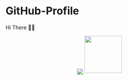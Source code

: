 # GitHub-Profile
Hi There 🤝🙌

<div id="header" align="center">
  <img src="<div id="header" align="center">
  <img src="https://media.giphy.com/media/v1.Y2lkPTc5MGI3NjExNTl2cWwzMWk5cjBrbTl5NzgxYmZrYjQzaWhleGJqbmdyeWU4Y2w0eSZlcD12MV9pbnRlcm5hbF9naWZfYnlfaWQmY3Q9Zw/CuuSHzuc0O166MRfjt/giphy.gif" width="100"/>
</div>
</div>
